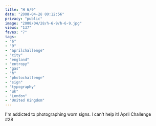 ```yaml
---
title: "H 6/9"
date: "2008-04-28 00:12:56"
privacy: "public"
image: "2008/04/28/h-6-9/h-6-9.jpg"
views: "137"
faves: "7"
tags:
- "6"
- "9"
- "aprilchallenge"
- "city"
- "england"
- "entropy"
- "gas"
- "h"
- "photochallenge"
- "sign"
- "typography"
- "uk"
- "London"
- "United Kingdom"
---
```

I'm addicted to photographing worn signs. I can't help it! April Challenge #28<a href="/photos/2008/04/28/h-69"></a>
